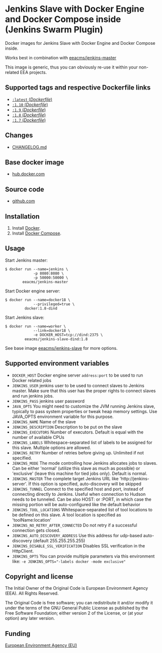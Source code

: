 # Jenkins Slave with Docker Engine and Docker Compose inside (Jenkins Swarm Plugin)

Docker images for Jenkins Slave with Docker Engine and Docker Compose inside.

Works best in combination with [eeacms/jenkins-master](https://hub.docker.com/r/eeacms/jenkins-master/)

This image is generic, thus you can obviously re-use it within your non-related EEA projects.

## Supported tags and respective Dockerfile links

- [`:latest`  (*Dockerfile*)](https://github.com/eea/eea.docker.jenkins.slave-dind/blob/master/Dockerfile)
- [`:1.10` (*Dockerfile*)](https://github.com/eea/eea.docker.jenkins.slave-dind/blob/1.10/Dockerfile)
- [`:1.9` (*Dockerfile*)](https://github.com/eea/eea.docker.jenkins.slave-dind/blob/1.9/Dockerfile)
- [`:1.8` (*Dockerfile*)](https://github.com/eea/eea.docker.jenkins.slave-dind/blob/1.8/Dockerfile)
- [`:1.7` (*Dockerfile*)](https://github.com/eea/eea.docker.jenkins.slave-dind/blob/1.7/Dockerfile)

## Changes

- [CHANGELOG.md](https://github.com/eea/eea.docker.jenkins.slave-dind/blob/master/CHANGELOG.md)

## Base docker image

- [hub.docker.com](https://hub.docker.com/r/eeacms/jenkins-slave-dind)

## Source code

- [github.com](http://github.com/eea/eea.docker.jenkins.slave-dind)

## Installation

1. Install [Docker](https://www.docker.com/).
2. Install [Docker Compose](https://docs.docker.com/compose/).

## Usage

Start Jenkins master:

    $ docker run --name=jenkins \
                 -p 8080:8080 \
                 -p 50000:50000 \
            eeacms/jenkins-master

Start Docker engine server:

    $ docker run --name=docker18 \
                 --privileged=true \
             docker:1.8-dind

Start Jenkins slave:

    $ docker run --name=worker \
                 --link=docker18 \
                 -e DOCKER_HOST=tcp://dind:2375 \
             eeacms/jenkins-slave-dind:1.8

See base image [eeacms/jenkins-slave](https://hub.docker.com/r/eeacms/jenkins-slave) for more options.

## Supported environment variables

* `DOCKER_HOST` Docker engine server `address:port` to be used to run Docker related jobs
* `JENKINS_USER` jenkins user to be used to connect slaves to Jenkins master. Make sure that this user has the proper rights to connect slaves and run jenkins jobs.
* `JENKINS_PASS` jenkins user password
* `JAVA_OPTS` You might need to customize the JVM running Jenkins slave, typically to pass system properties or tweak heap memory settings. Use JAVA_OPTS environment variable for this purpose.
* `JENKINS_NAME` Name of the slave
* `JENKINS_DESCRIPTION` Description to be put on the slave
* `JENKINS_EXECUTORS` Number of executors. Default is equal with the number of available CPUs
* `JENKINS_LABELS` Whitespace-separated list of labels to be assigned for this slave. Multiple options are allowed.
* `JENKINS_RETRY` Number of retries before giving up. Unlimited if not specified.
* `JENKINS_MODE` The mode controlling how Jenkins allocates jobs to slaves. Can be either 'normal' (utilize this slave as much as possible) or 'exclusive' (leave this machine for tied jobs only). Default is normal.
* `JENKINS_MASTER` The complete target Jenkins URL like 'http://jenkins-server'. If this option is specified, auto-discovery will be skipped
* `JENKINS_TUNNEL` Connect to the specified host and port, instead of connecting directly to Jenkins. Useful when connection to Hudson needs to be tunneled. Can be also HOST: or :PORT, in which case the missing portion will be auto-configured like the default behavior
* `JENKINS_TOOL_LOCATIONS` Whitespace-separated list of tool locations to be defined on this slave. A tool location is specified as 'toolName:location'
* `JENKINS_NO_RETRY_AFTER_CONNECTED` Do not retry if a successful connection gets closed.
* `JENKINS_AUTO_DISCOVERY_ADDRESS` Use this address for udp-based auto-discovery (default 255.255.255.255)
* `JENKINS_DISABLE_SSL_VERIFICATION` Disables SSL verification in the HttpClient.
* `JENKINS_OPTS` You can provide multiple parameters via this environment like: `-e JENKINS_OPTS="-labels docker -mode exclusive"`

## Copyright and license

The Initial Owner of the Original Code is European Environment Agency (EEA).
All Rights Reserved.

The Original Code is free software;
you can redistribute it and/or modify it under the terms of the GNU
General Public License as published by the Free Software Foundation;
either version 2 of the License, or (at your option) any later
version.

## Funding

[European Environment Agency (EU)](http://eea.europa.eu)
